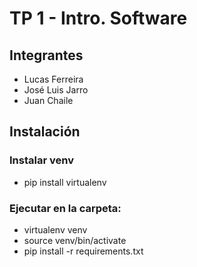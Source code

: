 # TP 1 - Intro. Software

## Integrantes 

- Lucas Ferreira 
- José Luis Jarro 
- Juan Chaile

##  Instalación

### Instalar venv
- pip install virtualenv
### Ejecutar en la carpeta:
- virtualenv venv
- source venv/bin/activate
- pip install -r requirements.txt
